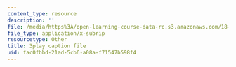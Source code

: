 ```yaml
---
content_type: resource
description: ''
file: /media/https%3A/open-learning-course-data-rc.s3.amazonaws.com/18-01-single-variable-calculus-fall-2006/fac0fbbd21ad5cb6a08af71547b598f4_eRCN3daFCmU.srt
file_type: application/x-subrip
resourcetype: Other
title: 3play caption file
uid: fac0fbbd-21ad-5cb6-a08a-f71547b598f4
---
```

